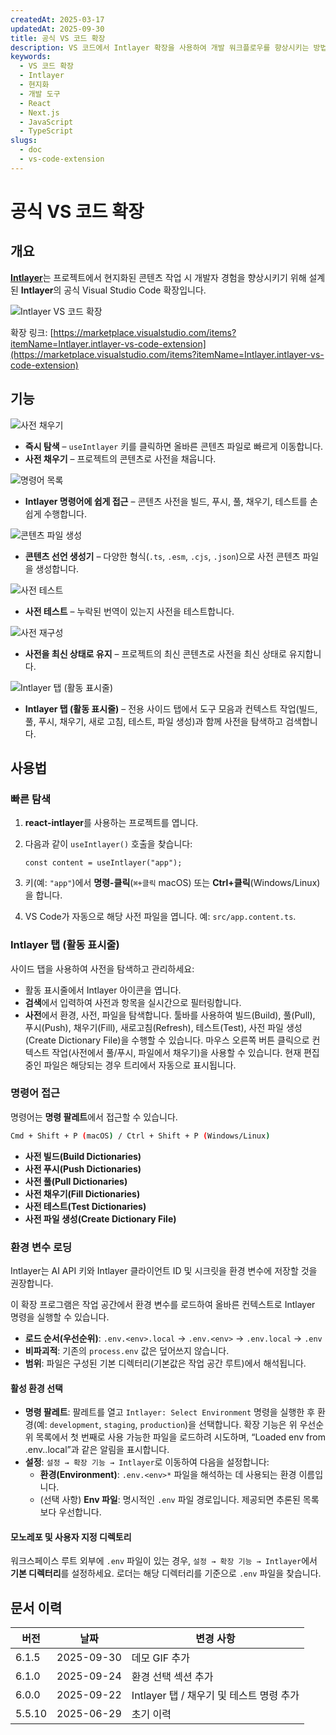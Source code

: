 ```yaml
---
createdAt: 2025-03-17
updatedAt: 2025-09-30
title: 공식 VS 코드 확장
description: VS 코드에서 Intlayer 확장을 사용하여 개발 워크플로우를 향상시키는 방법을 알아보세요. 현지화된 콘텐츠 간 빠른 탐색과 사전 관리를 효율적으로 수행할 수 있습니다.
keywords:
  - VS 코드 확장
  - Intlayer
  - 현지화
  - 개발 도구
  - React
  - Next.js
  - JavaScript
  - TypeScript
slugs:
  - doc
  - vs-code-extension
---
```


# 공식 VS 코드 확장

## 개요

[**Intlayer**](https://marketplace.visualstudio.com/items?itemName=Intlayer.intlayer-vs-code-extension)는 프로젝트에서 현지화된 콘텐츠 작업 시 개발자 경험을 향상시키기 위해 설계된 **Intlayer**의 공식 Visual Studio Code 확장입니다.

![Intlayer VS 코드 확장](https://github.com/aymericzip/intlayer/blob/main/docs/assets/vs_code_extension_demo.gif)

확장 링크: [https://marketplace.visualstudio.com/items?itemName=Intlayer.intlayer-vs-code-extension](https://marketplace.visualstudio.com/items?itemName=Intlayer.intlayer-vs-code-extension)

## 기능

![사전 채우기](https://github.com/aymericzip/intlayer-vs-code-extension/blob/master/assets/vscode_extention_fill_active_dictionary.gif?raw=true)

- **즉시 탐색** – `useIntlayer` 키를 클릭하면 올바른 콘텐츠 파일로 빠르게 이동합니다.
- **사전 채우기** – 프로젝트의 콘텐츠로 사전을 채웁니다.

![명령어 목록](https://github.com/aymericzip/intlayer-vs-code-extension/blob/master/assets/vscode_extention_list_commands.gif?raw=true)

- **Intlayer 명령어에 쉽게 접근** – 콘텐츠 사전을 빌드, 푸시, 풀, 채우기, 테스트를 손쉽게 수행합니다.

![콘텐츠 파일 생성](https://github.com/aymericzip/intlayer-vs-code-extension/blob/master/assets/vscode_extention_create_content_file.gif?raw=true)

- **콘텐츠 선언 생성기** – 다양한 형식(`.ts`, `.esm`, `.cjs`, `.json`)으로 사전 콘텐츠 파일을 생성합니다.

![사전 테스트](https://github.com/aymericzip/intlayer-vs-code-extension/blob/master/assets/vscode_extention_test_missing_dictionary.gif?raw=true)

- **사전 테스트** – 누락된 번역이 있는지 사전을 테스트합니다.

![사전 재구성](https://github.com/aymericzip/intlayer-vs-code-extension/blob/master/assets/vscode_extention_rebuild_dictionary.gif?raw=true)

- **사전을 최신 상태로 유지** – 프로젝트의 최신 콘텐츠로 사전을 최신 상태로 유지합니다.

![Intlayer 탭 (활동 표시줄)](https://github.com/aymericzip/intlayer-vs-code-extension/blob/master/assets/vscode_extention_search_dictionary.gif?raw=true)

- **Intlayer 탭 (활동 표시줄)** – 전용 사이드 탭에서 도구 모음과 컨텍스트 작업(빌드, 풀, 푸시, 채우기, 새로 고침, 테스트, 파일 생성)과 함께 사전을 탐색하고 검색합니다.

## 사용법

### 빠른 탐색

1. **react-intlayer**를 사용하는 프로젝트를 엽니다.
2. 다음과 같이 `useIntlayer()` 호출을 찾습니다:

   ```tsx
   const content = useIntlayer("app");
   ```

3. 키(예: `"app"`)에서 **명령-클릭**(`⌘+클릭` macOS) 또는 **Ctrl+클릭**(Windows/Linux)을 합니다.
4. VS Code가 자동으로 해당 사전 파일을 엽니다. 예: `src/app.content.ts`.

### Intlayer 탭 (활동 표시줄)

사이드 탭을 사용하여 사전을 탐색하고 관리하세요:

- 활동 표시줄에서 Intlayer 아이콘을 엽니다.
- **검색**에서 입력하여 사전과 항목을 실시간으로 필터링합니다.
- **사전**에서 환경, 사전, 파일을 탐색합니다. 툴바를 사용하여 빌드(Build), 풀(Pull), 푸시(Push), 채우기(Fill), 새로고침(Refresh), 테스트(Test), 사전 파일 생성(Create Dictionary File)을 수행할 수 있습니다. 마우스 오른쪽 버튼 클릭으로 컨텍스트 작업(사전에서 풀/푸시, 파일에서 채우기)을 사용할 수 있습니다. 현재 편집 중인 파일은 해당되는 경우 트리에서 자동으로 표시됩니다.

### 명령어 접근

명령어는 **명령 팔레트**에서 접근할 수 있습니다.

```sh
Cmd + Shift + P (macOS) / Ctrl + Shift + P (Windows/Linux)
```

- **사전 빌드(Build Dictionaries)**
- **사전 푸시(Push Dictionaries)**
- **사전 풀(Pull Dictionaries)**
- **사전 채우기(Fill Dictionaries)**
- **사전 테스트(Test Dictionaries)**
- **사전 파일 생성(Create Dictionary File)**

### 환경 변수 로딩

Intlayer는 AI API 키와 Intlayer 클라이언트 ID 및 시크릿을 환경 변수에 저장할 것을 권장합니다.

이 확장 프로그램은 작업 공간에서 환경 변수를 로드하여 올바른 컨텍스트로 Intlayer 명령을 실행할 수 있습니다.

- **로드 순서(우선순위)**: `.env.<env>.local` → `.env.<env>` → `.env.local` → `.env`
- **비파괴적**: 기존의 `process.env` 값은 덮어쓰지 않습니다.
- **범위**: 파일은 구성된 기본 디렉터리(기본값은 작업 공간 루트)에서 해석됩니다.

#### 활성 환경 선택

- **명령 팔레트**: 팔레트를 열고 `Intlayer: Select Environment` 명령을 실행한 후 환경(예: `development`, `staging`, `production`)을 선택합니다. 확장 기능은 위 우선순위 목록에서 첫 번째로 사용 가능한 파일을 로드하려 시도하며, “Loaded env from .env.<env>.local”과 같은 알림을 표시합니다.
- **설정**: `설정 → 확장 기능 → Intlayer`로 이동하여 다음을 설정합니다:
  - **환경(Environment)**: `.env.<env>*` 파일을 해석하는 데 사용되는 환경 이름입니다.
  - (선택 사항) **Env 파일**: 명시적인 `.env` 파일 경로입니다. 제공되면 추론된 목록보다 우선합니다.

#### 모노레포 및 사용자 지정 디렉토리

워크스페이스 루트 외부에 `.env` 파일이 있는 경우, `설정 → 확장 기능 → Intlayer`에서 **기본 디렉터리**를 설정하세요. 로더는 해당 디렉터리를 기준으로 `.env` 파일을 찾습니다.

## 문서 이력

| 버전   | 날짜       | 변경 사항                                |
| ------ | ---------- | ---------------------------------------- |
| 6.1.5  | 2025-09-30 | 데모 GIF 추가                            |
| 6.1.0  | 2025-09-24 | 환경 선택 섹션 추가                      |
| 6.0.0  | 2025-09-22 | Intlayer 탭 / 채우기 및 테스트 명령 추가 |
| 5.5.10 | 2025-06-29 | 초기 이력                                |
